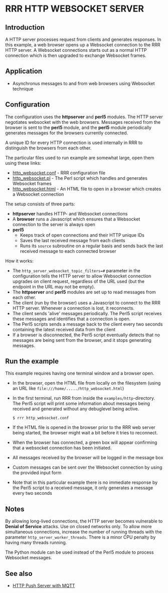 # RRR HTTP WEBSOCKET SERVER

## Introduction

A HTTP server processes request from clients and generates responses.
In this example, a web browser opens up a Websocket connection to the RRR HTTP server.
A Websocket connections starts out as a normal HTTP connection which is then upgraded to exchange Websocket frames.

## Application

* Asynchronus messages to and from web browsers using Websocket technique

## Configuration

The configuration uses the **httpserver** and **perl5** modules. The HTTP server negotiates websocket
with the web browsers. Messages received from the browser is sent to the **perl5** module, and the 
**perl5** module periodically generates messages for the browsers currently connected.

A unique ID for every HTTP connection is used internally in RRR to distinguish the browsers from each other.

The particular files used to run example are somewhat large, open them using these links:

* [http\_websocket.conf](http_websocket.conf) - RRR configuration file
* [http\_websocket.pl](http_websocket.pl) - The Perl script which handles and generates Websocket frames
* [http\_websocket.html](http_websocket.html) - An HTML file to open in a browser which creates a Websocket connection

The setup consists of three parts:

* **httpserver** handles HTTP- and Websocket connections
* A **browser** runs a Javascript which ensures that a Websocket connection to the server is always open
* **perl5**
  * Keeps track of open connections and their HTTP unique IDs
  * Saves the last received message from each clients
  * Runs its `source` subroutine on a regular basis and sends back the last received message to each connected browser

How it works:

* The `http_server_websocket_topic_filters=#` parameter in the configuration tells the HTTP server to allow Websocket connection upgrades on client request, regardless of the URL used (but the endpoint in the URL may not be empty).
* The **httpserver** and **perl5** modules are set up to read messages from each other.
* The client (run by the browser) uses a Javascript to connect to the RRR HTTP server. Whenever a connection is lost, it reconnects.
* The client sends 'alive' messages periodically. The Perl5 script receives these messages and identifies that a connection is open.
* The Perl5 scripts sends a message back to the client every two seconds containing the latest received data from the client
* If a browser is disconnected, the Perl5 script eventually detects that no messages are being sent from the browser, and it stops generating messages.

## Run the example

This example requires having one terminal window and a browser open.

* In the browser, open the HTML file from locally on the filesystem (using an URL like `file:///home/...../http_websocket.html`)
* In the first terminal, run RRR from inside the `examples/http`-directory. The Perl5 script will print some information about messages being received and generated without any debuglevel being active.

	``$ rrr http_websocket.conf``

* If the HTML file is opened in the browser prior to the RRR web server being started, the browser might wait a bit before it tries to reconnect.
* When the browser has connected, a green box will appear confirming that a websocket connection has been initiated.
* All messages received by the browser will be logged in the message box
* Custom messages can be sent over the Websocket connection by using the provided input form
* Note that in this particular example there is no immediate response by the Perl5 script to a received message, it only generates a message every two seconds

## Notes

By allowing long-lived connections, the HTTP server becomes vulnerable to **Denial of Service** attacks. Use on closed networks only. To allow
more simultaneous connections, increase the number of running threads with the parameter `http_server_worker_threads`. There is a minor CPU penalty by
having many threads running.

The Python module can be used instead of the Perl5 module to process Websocket messages. 

## See also
* [HTTP Push Server with MQTT](http_push_mqtt.md)
